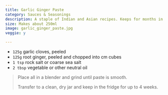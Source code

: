 ```yaml
---
title: Garlic Ginger Paste 
category: Sauces & Seasonings
description: A staple of Indian and Asian recipes. Keeps for months in the fridge
size: Makes about 250ml
image: garlic_ginger_paste.jpg
veggie: y

--- 
```


* `125g` garlic cloves, peeled
* `125g` root ginger, peeled and chopped into cm cubes
* `1 tsp` rock salt or coarse sea salt
* `2 tbsp` vegetable or other neutral oil

> Place all in a blender and grind until paste is smooth.
>
> Transfer to a clean, dry jar and keep in the fridge for up to 4 weeks.
